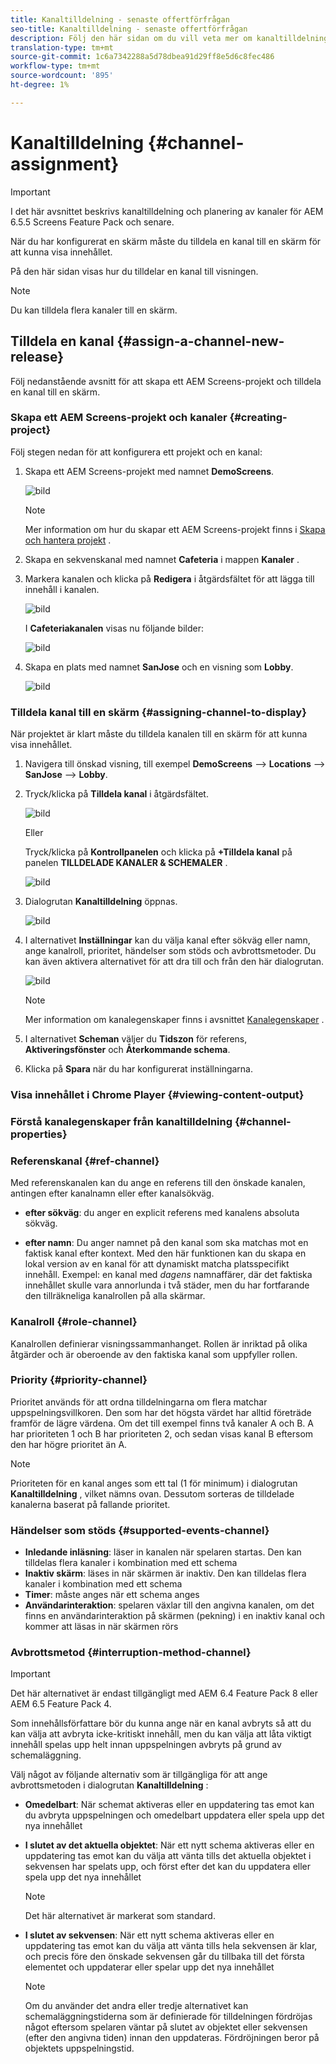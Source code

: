 ```yaml
---
title: Kanaltilldelning - senaste offertförfrågan
seo-title: Kanaltilldelning - senaste offertförfrågan
description: Följ den här sidan om du vill veta mer om kanaltilldelning och Dag-delning.
translation-type: tm+mt
source-git-commit: 1c6a7342288a5d78dbea91d29ff8e5d6c8fec486
workflow-type: tm+mt
source-wordcount: '895'
ht-degree: 1%

---
```



# Kanaltilldelning {#channel-assignment}

>[!IMPORTANT]
>I det här avsnittet beskrivs kanaltilldelning och planering av kanaler för AEM 6.5.5 Screens Feature Pack och senare.

När du har konfigurerat en skärm måste du tilldela en kanal till en skärm för att kunna visa innehållet.

På den här sidan visas hur du tilldelar en kanal till visningen.

>[!NOTE]
>Du kan tilldela flera kanaler till en skärm.


## Tilldela en kanal {#assign-a-channel-new-release}

Följ nedanstående avsnitt för att skapa ett AEM Screens-projekt och tilldela en kanal till en skärm.

### Skapa ett AEM Screens-projekt och kanaler {#creating-project}

Följ stegen nedan för att konfigurera ett projekt och en kanal:

1. Skapa ett AEM Screens-projekt med namnet **DemoScreens**.

   ![bild](/help/user-guide/assets/channel-assignment/channel-assign-fp1.png)

   >[!NOTE]
   >Mer information om hur du skapar ett AEM Screens-projekt finns i [Skapa och hantera projekt](creating-a-screens-project.md) .

1. Skapa en sekvenskanal med namnet **Cafeteria** i mappen **Kanaler** .

1. Markera kanalen och klicka på **Redigera** i åtgärdsfältet för att lägga till innehåll i kanalen.

   ![bild](/help/user-guide/assets/channel-assignment/channel-assign-fp2.png)

   I **Cafeteriakanalen** visas nu följande bilder:

   ![bild](/help/user-guide/assets/channel-assignment/channel-assign-fp3.png)

1. Skapa en plats med namnet **SanJose** och en visning som **Lobby**.

   ![bild](/help/user-guide/assets/channel-assignment/channel-assign-fp4.png)

### Tilldela kanal till en skärm {#assigning-channel-to-display}

När projektet är klart måste du tilldela kanalen till en skärm för att kunna visa innehållet.

1. Navigera till önskad visning, till exempel **DemoScreens** —> **Locations** —> **SanJose** —> **Lobby**.

1. Tryck/klicka på **Tilldela kanal** i åtgärdsfältet.

   ![bild](/help/user-guide/assets/channel-assignment/channel-assign-fp5.png)

   Eller

   Tryck/klicka på **Kontrollpanelen** och klicka på **+Tilldela kanal** på panelen **TILLDELADE KANALER &amp; SCHEMALER** .

   ![bild](/help/user-guide/assets/channel-assignment/channel-assign-fp6.png)

1. Dialogrutan **Kanaltilldelning** öppnas.

   ![bild](/help/user-guide/assets/channel-assignment/channel-assign-fp7.png)

1. I alternativet **Inställningar** kan du välja kanal efter sökväg eller namn, ange kanalroll, prioritet, händelser som stöds och avbrottsmetoder. Du kan även aktivera alternativet för att dra till och från den här dialogrutan.

   ![bild](/help/user-guide/assets/channel-assignment/channel-assign-fp7.png)

   >[!NOTE]
   >Mer information om kanalegenskaper finns i avsnittet [Kanalegenskaper](#channel-properties) .

1. I alternativet **Scheman** väljer du **Tidszon** för referens, **Aktiveringsfönster** och **Återkommande schema**.

1. Klicka på **Spara** när du har konfigurerat inställningarna.

### Visa innehållet i Chrome Player {#viewing-content-output}

### Förstå kanalegenskaper från kanaltilldelning {#channel-properties}

### Referenskanal {#ref-channel}

Med referenskanalen kan du ange en referens till den önskade kanalen, antingen efter kanalnamn eller efter kanalsökväg.

* **efter sökväg**: du anger en explicit referens med kanalens absoluta sökväg.

* **efter namn**: Du anger namnet på den kanal som ska matchas mot en faktisk kanal efter kontext. Med den här funktionen kan du skapa en lokal version av en kanal för att dynamiskt matcha platsspecifikt innehåll. Exempel: en kanal med *dagens* namnaffärer, där det faktiska innehållet skulle vara annorlunda i två städer, men du har fortfarande den tillräkneliga kanalrollen på alla skärmar.

### Kanalroll {#role-channel}

Kanalrollen definierar visningssammanhanget. Rollen är inriktad på olika åtgärder och är oberoende av den faktiska kanal som uppfyller rollen.

### Priority {#priority-channel}

Prioritet används för att ordna tilldelningarna om flera matchar uppspelningsvillkoren. Den som har det högsta värdet har alltid företräde framför de lägre värdena. Om det till exempel finns två kanaler A och B. A har prioriteten 1 och B har prioriteten 2, och sedan visas kanal B eftersom den har högre prioritet än A.

>[!NOTE]
>Prioriteten för en kanal anges som ett tal (1 för minimum) i dialogrutan **Kanaltilldelning** , vilket nämns ovan. Dessutom sorteras de tilldelade kanalerna baserat på fallande prioritet.

### Händelser som stöds {#supported-events-channel}

* **Inledande inläsning**: läser in kanalen när spelaren startas. Den kan tilldelas flera kanaler i kombination med ett schema
* **Inaktiv skärm**: läses in när skärmen är inaktiv. Den kan tilldelas flera kanaler i kombination med ett schema
* **Timer**: måste anges när ett schema anges
* **Användarinteraktion**: spelaren växlar till den angivna kanalen, om det finns en användarinteraktion på skärmen (pekning) i en inaktiv kanal och kommer att läsas in när skärmen rörs

### Avbrottsmetod {#interruption-method-channel}

>[!IMPORTANT]
>
> Det här alternativet är endast tillgängligt med AEM 6.4 Feature Pack 8 eller AEM 6.5 Feature Pack 4.

Som innehållsförfattare bör du kunna ange när en kanal avbryts så att du kan välja att avbryta icke-kritiskt innehåll, men du kan välja att låta viktigt innehåll spelas upp helt innan uppspelningen avbryts på grund av schemaläggning.

Välj något av följande alternativ som är tillgängliga för att ange avbrottsmetoden i dialogrutan **Kanaltilldelning** :

* **Omedelbart**: När schemat aktiveras eller en uppdatering tas emot kan du avbryta uppspelningen och omedelbart uppdatera eller spela upp det nya innehållet
* **I slutet av det aktuella objektet**: När ett nytt schema aktiveras eller en uppdatering tas emot kan du välja att vänta tills det aktuella objektet i sekvensen har spelats upp, och först efter det kan du uppdatera eller spela upp det nya innehållet
   >[!NOTE]
   >Det här alternativet är markerat som standard.
* **I slutet av sekvensen**: När ett nytt schema aktiveras eller en uppdatering tas emot kan du välja att vänta tills hela sekvensen är klar, och precis före den önskade sekvensen går du tillbaka till det första elementet och uppdaterar eller spelar upp det nya innehållet

   >[!NOTE]
   >Om du använder det andra eller tredje alternativet kan schemaläggningstiderna som är definierade för tilldelningen fördröjas något eftersom spelaren väntar på slutet av objektet eller sekvensen (efter den angivna tiden) innan den uppdateras. Fördröjningen beror på objektets uppspelningstid.